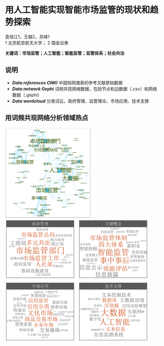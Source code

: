 # 用人工智能实现智能市场监管的现状和趋势探索
袁培江1，王越2，苏峰1      
1 北京航空航天大学； 2 国金证券      
       
**关键词：市场监管；人工智能；智能监管；监管体系；社会共治**

## 说明
- ***Data references CNKI*** 中国知网搜索的参考文献原始数据
- ***Data network Gephi*** 词频共现网络数据，包括节点和边数据（.csv）和网络数据（.gephi）
- ***Data wordcloud*** 分类词云，政府管理、监管理论、市场应用、技术支撑

## 用词频共现网络分析领域热点
<img src="imgs/Word co-occurrence network.png" height="300px" width="auto"/> 
<img src="imgs/wordcloud.png" height="400px" width="auto"/> 
